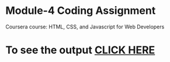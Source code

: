 # Module-4 Coding Assignment

Coursera course: HTML, CSS, and Javascript for Web Developers

# To see the output [CLICK HERE](https://iaditya28.github.io/Coursera/Assignments/Module4/index.html)
